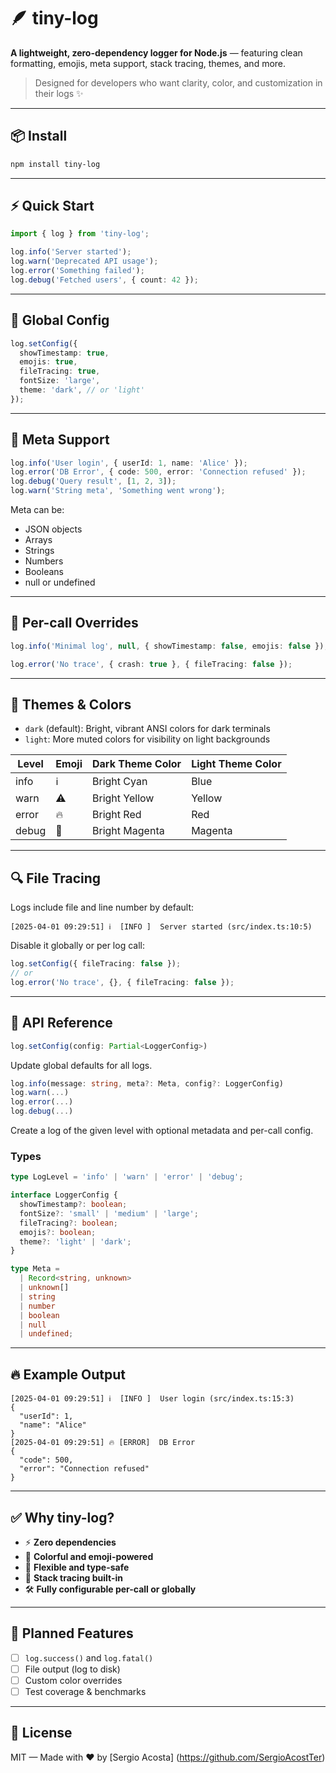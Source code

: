 # 🪶 tiny-log

**A lightweight, zero-dependency logger for Node.js** — featuring clean formatting, emojis, meta support, stack tracing, themes, and more.

> Designed for developers who want clarity, color, and customization in their logs ✨

---

## 📦 Install

```bash
npm install tiny-log
```

---

## ⚡ Quick Start

```ts
import { log } from 'tiny-log';

log.info('Server started');
log.warn('Deprecated API usage');
log.error('Something failed');
log.debug('Fetched users', { count: 42 });
```

---

## 🔧 Global Config

```ts
log.setConfig({
  showTimestamp: true,
  emojis: true,
  fileTracing: true,
  fontSize: 'large',
  theme: 'dark', // or 'light'
});
```

---

## 🧪 Meta Support

```ts
log.info('User login', { userId: 1, name: 'Alice' });
log.error('DB Error', { code: 500, error: 'Connection refused' });
log.debug('Query result', [1, 2, 3]);
log.warn('String meta', 'Something went wrong');
```

Meta can be:
- JSON objects
- Arrays
- Strings
- Numbers
- Booleans
- null or undefined

---

## 🧩 Per-call Overrides

```ts
log.info('Minimal log', null, { showTimestamp: false, emojis: false });

log.error('No trace', { crash: true }, { fileTracing: false });
```

---

## 🎨 Themes & Colors

- `dark` (default): Bright, vibrant ANSI colors for dark terminals
- `light`: More muted colors for visibility on light backgrounds

| Level | Emoji | Dark Theme Color | Light Theme Color |
|-------|-------|------------------|-------------------|
| info  | ℹ️     | Bright Cyan      | Blue              |
| warn  | ⚠️     | Bright Yellow    | Yellow            |
| error | 🔥     | Bright Red       | Red               |
| debug | 🐞     | Bright Magenta   | Magenta           |

---

## 🔍 File Tracing

Logs include file and line number by default:

```
[2025-04-01 09:29:51] ℹ️  [INFO ]  Server started (src/index.ts:10:5)
```

Disable it globally or per log call:

```ts
log.setConfig({ fileTracing: false });
// or
log.error('No trace', {}, { fileTracing: false });
```

---

## 🧠 API Reference

```ts
log.setConfig(config: Partial<LoggerConfig>)
```

Update global defaults for all logs.

```ts
log.info(message: string, meta?: Meta, config?: LoggerConfig)
log.warn(...)
log.error(...)
log.debug(...)
```

Create a log of the given level with optional metadata and per-call config.

### Types

```ts
type LogLevel = 'info' | 'warn' | 'error' | 'debug';

interface LoggerConfig {
  showTimestamp?: boolean;
  fontSize?: 'small' | 'medium' | 'large';
  fileTracing?: boolean;
  emojis?: boolean;
  theme?: 'light' | 'dark';
}

type Meta =
  | Record<string, unknown>
  | unknown[]
  | string
  | number
  | boolean
  | null
  | undefined;
```

---

## 🔥 Example Output

```
[2025-04-01 09:29:51] ℹ️  [INFO ]  User login (src/index.ts:15:3)
{
  "userId": 1,
  "name": "Alice"
}
[2025-04-01 09:29:51] 🔥 [ERROR]  DB Error
{
  "code": 500,
  "error": "Connection refused"
}
```

---

## ✅ Why tiny-log?

- ⚡ **Zero dependencies**
- 🎨 **Colorful and emoji-powered**
- 🧠 **Flexible and type-safe**
- 📁 **Stack tracing built-in**
- 🛠️ **Fully configurable per-call or globally**

---

## 🧱 Planned Features

- [ ] `log.success()` and `log.fatal()`
- [ ] File output (log to disk)
- [ ] Custom color overrides
- [ ] Test coverage & benchmarks

---

## 📄 License

MIT — Made with ❤️ by [Sergio Acosta] (https://github.com/SergioAcostTer)
